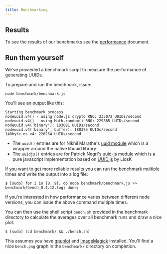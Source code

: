 ```yaml
---
title: Benchmarking
---
```


## Results

To see the results of our benchmarks see the [performance](https://github.com/dadi/identity/blob/docs/docs/performance.md) document.

## Run them yourself

We've provieded a benchmark script to measure the performance of generating UUIDs.

To prepare and run the benchmark, issue:

	node benchmark/benchmark.js

You'll see an output like this:

	Starting benchmark process
	nodeuuid.v4() - using node.js crypto RNG: 235072 UUIDs/second
	nodeuuid.v4() - using Math.random() RNG: 229885 UUIDs/second
	nodeuuid.v4('binary'): 183891 UUIDs/second
	nodeuuid.v4('binary', buffer): 180375 UUIDs/second
	140byte.es_v4: 220264 UUIDs/second

* The `uuid()` entries are for Nikhil Marathe's [uuid module](https://bitbucket.org/nikhilm/uuidjs) which is a wrapper around the native libuuid library
* The `uuidjs()` entries are for Patrick Negri's [uuid-js module](https://github.com/pnegri/uuid-js) which is a pure javascript implementation based on [UUID.js](https://github.com/LiosK/UUID.js) by LiosK

If you want to get more reliable results you can run the benchmark multiple times and write the output into a log file:


	$ [sudo] for i in {0..9}; do node benchmark/benchmark.js >> benchmark/bench_0.4.12.log; done;

If you're interested in how performance varies between different node versions, you can issue the above command multiple times.

You can then use the shell script `bench.sh` provided in the benchmark directory to calculate the averages over all benchmark runs and draw a nice plot:

	$ [sudo] (cd benchmark/ && ./bench.sh)

This assumes you have [gnuplot](http://www.gnuplot.info/) and [ImageMagick](http://www.imagemagick.org/) installed. You'll find a nice `bench.png` graph in the `benchmark/` directory on completion.
